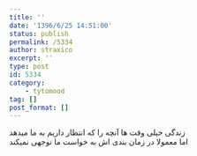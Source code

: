 ```yaml
---
title: ''
date: '1396/6/25 14:51:00'
status: publish
permalink: /5334
author: straxico
excerpt: ''
type: post
id: 5334
category:
    - tytomood
tag: []
post_format: []
---
```

زندگی خیلی وقت ها آنچه را که انتظار داریم به ما میدهد  
اما معمولا در زمان بندی اش به خواست ما توجهی نمیکند